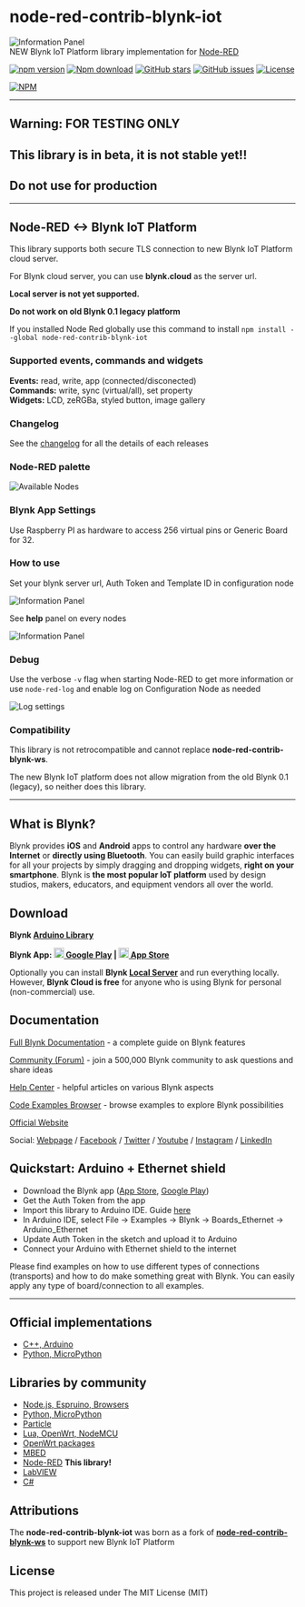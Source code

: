 # node-red-contrib-blynk-iot
![Information Panel](./docs/img/node-red-blynk.png)\
NEW Blynk IoT Platform library implementation for [Node-RED](https://nodered.org/)

[![npm version](https://img.shields.io/npm/v/node-red-contrib-blynk-iot.svg)](https://www.npmjs.com/package/node-red-contrib-blynk-iot)
[![Npm download](https://img.shields.io/npm/dm/node-red-contrib-blynk-iot.svg)](https://www.npmjs.com/package/node-red-contrib-blynk-iot)
[![GitHub stars](https://img.shields.io/github/stars/gablau/node-red-contrib-blynk-iot.svg)](https://github.com/gablau/node-red-contrib-blynk-iot/stargazers)
[![GitHub issues](https://img.shields.io/github/issues/gablau/node-red-contrib-blynk-iot.svg)](https://github.com/gablau/node-red-contrib-blynk-iot/issues)
[![License](https://img.shields.io/badge/license-MIT-blue.svg)](https://github.com/gablau/node-red-contrib-blynk-iot/blob/master/LICENSE)

[![NPM](https://nodei.co/npm/node-red-contrib-blynk-iot.png?downloads=true&downloadRank=true&stars=true)](https://www.npmjs.com/package/node-red-contrib-blynk-iot)

__________

## Warning: FOR TESTING ONLY
## This library is in beta, it is not stable yet!!
## Do not use for production
__________

## Node-RED <-> Blynk IoT Platform
This library supports both secure TLS connection to new Blynk IoT Platform cloud server.

For Blynk cloud server, you can use **blynk.cloud** as the server url.

**Local server is not yet supported.**

**Do not work on old Blynk 0.1 legacy platform**

If you installed Node Red globally use this command to install
```npm install --global node-red-contrib-blynk-iot```

### Supported events, commands and widgets

**Events:** read, write, app (connected/disconected)\
**Commands:** write, sync (virtual/all), set property\
**Widgets:** LCD, zeRGBa, styled button, image gallery

### Changelog

See the [changelog](CHANGELOG.md) for all the details of each releases

### Node-RED palette

![Available Nodes](./docs/img/blynk-palette.png)

### Blynk App Settings

Use Raspberry PI as hardware to access 256 virtual pins or Generic Board for 32.

### How to use

Set your blynk server url, Auth Token  and Template ID in configuration node

![Information Panel](./docs/img/readme-config-connection.png)

See **help** panel on every nodes

![Information Panel](./docs/img/readme-info-panel.png)

### Debug

Use the verbose `-v` flag when starting Node-RED to get more information
or use `node-red-log` and enable log on Configuration Node as needed

![Log settings](./docs/img/readme-config-advanced.png)


### Compatibility

This library is not retrocompatible and cannot replace **node-red-contrib-blynk-ws**.

The new Blynk IoT platform does not allow migration from the old Blynk 0.1 (legacy), so neither does this library.

__________


## What is Blynk?
Blynk provides **iOS** and **Android** apps to control any hardware **over the Internet** or **directly using Bluetooth**.
You can easily build graphic interfaces for all your projects by simply dragging and dropping widgets, **right on your smartphone**.
Blynk is **the most popular IoT platform** used by design studios, makers, educators, and equipment vendors all over the world.

## Download

**Blynk [Arduino Library](https://github.com/blynkkk/blynk-library/releases/latest)**

**Blynk App: 
[<img src="https://cdn.rawgit.com/simple-icons/simple-icons/develop/icons/googleplay.svg" width="18" height="18" /> Google Play](https://play.google.com/store/apps/details?id=cc.blynk) | 
[<img src="https://cdn.rawgit.com/simple-icons/simple-icons/develop/icons/apple.svg" width="18" height="18" /> App Store](https://itunes.apple.com/us/app/blynk-control-arduino-raspberry/id808760481?ls=1&mt=8)**

Optionally you can install **Blynk [Local Server](https://github.com/blynkkk/blynk-server)** and run everything locally. However, **Blynk Cloud is free** for anyone who is using Blynk for personal (non-commercial) use.

## Documentation

[Full Blynk Documentation](http://docs.blynk.cc/#blynk-firmware) - a complete guide on Blynk features

[Community (Forum)](http://community.blynk.cc) - join a 500,000 Blynk community to ask questions and share ideas

[Help Center](http://help.blynk.cc) - helpful articles on various Blynk aspects

[Code Examples Browser](http://examples.blynk.cc) - browse examples to explore Blynk possibilities

[Official Website](https://blynk.io) 

Social: [Webpage](http://www.blynk.io) / [Facebook](http://www.fb.com/blynkapp) / [Twitter](https://twitter.com/blynk_app) / [Youtube](https://www.youtube.com/blynk) / [Instagram](https://www.instagram.com/blynk.iot/) / [LinkedIn](https://www.linkedin.com/company/b-l-y-n-k/)

## Quickstart: Arduino + Ethernet shield

* Download the Blynk app ([App Store](https://itunes.apple.com/us/app/blynk-control-arduino-raspberry/id808760481?ls=1&mt=8), [Google Play](https://play.google.com/store/apps/details?id=cc.blynk))
* Get the Auth Token from the app
* Import this library to Arduino IDE. Guide [here](http://arduino.cc/en/guide/libraries)
* In Arduino IDE, select File -> Examples -> Blynk -> Boards_Ethernet -> Arduino_Ethernet
* Update Auth Token in the sketch and upload it to Arduino
* Connect your Arduino with Ethernet shield to the internet

Please find examples on how to use different types of connections (transports) and how to do make something great with Blynk.
You can easily apply any type of board/connection to all examples.

__________

## Official implementations
* [C++, Arduino](https://github.com/blynkkk/blynk-library)
* [Python, MicroPython](https://github.com/blynkkk/lib-python)

## Libraries by community
* [Node.js, Espruino, Browsers](https://github.com/vshymanskyy/blynk-library-js)
* [Python, MicroPython](https://github.com/vshymanskyy/blynk-library-python)
* [Particle](https://github.com/vshymanskyy/blynk-library-spark)
* [Lua, OpenWrt, NodeMCU](https://github.com/vshymanskyy/blynk-library-lua)
* [OpenWrt packages](https://github.com/vshymanskyy/blynk-library-openwrt)
* [MBED](https://developer.mbed.org/users/vshymanskyy/code/Blynk/)
* [Node-RED](https://www.npmjs.com/package/node-red-contrib-blynk-iot) **This library!**
* [LabVIEW](https://github.com/juncaofish/NI-LabVIEWInterfaceforBlynk)
* [C#](https://github.com/sverrefroy/BlynkLibrary)

## Attributions

The **node-red-contrib-blynk-iot** was born as a fork of [**node-red-contrib-blynk-ws**](https://github.com/gablau/node-red-contrib-blynk-ws) to support new Blynk IoT Platform

## License
This project is released under The MIT License (MIT)
